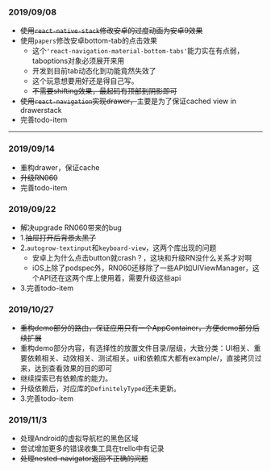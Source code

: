 ### 2019/09/08
- ~~使用`react-native-stack`修改安卓的过度动画为安卓9效果~~
- 使用`papers`修改安卓bottom-tab的点击效果
    - 这个`'react-navigation-material-bottom-tabs'`能力实在有点弱，taboptions对象必须展开来用
    - 开发到目前tab动态化到功能竟然失效了
    - 这个玩意想要用好还是得自己写。
    - ~~不需要shifting效果，最起码有顶部到阴影即可~~
- ~~使用`react-navigation`实现drawer，~~主要是为了保证cached view in drawerstack
- 完善todo-item

---

### 2019/09/14
- 重构drawer，保证cache
- ~~升级RN060~~
- 完善todo-item

### 2019/09/22
- 解决upgrade RN060带来的bug
- 1.~~抽屉打开后背景太黑了~~
- 2.`autogrow-textinput`和`keyboard-view`，这两个库出现的问题
    - 安卓上为什么点击button就crash？，这块和升级RN没什么关系才对啊
    - iOS上除了podspec外，RN060还移除了一些API如UIViewManager，这个API还在这两个库上使用着，需要升级这些api
- 3.完善todo-item


### 2019/10/27
- ~~重构demo部分的路由，保证应用只有一个AppContainer，方便demo部分后续扩展~~
- 重构demo部分内容，有选择性的放置文件目录/层级，大致分类：UI相关、重要依赖相关、动效相关、测试相关。ui和依赖库大都有example/，直接拷贝过来，达到查看效果的目的即可
- 继续探索已有依赖库的能力。
- 升级依赖后，对应库的`DefinitelyTyped`还未更新。
- 3.完善todo-item

### 2019/11/3
- 处理Android的虚拟导航栏的黑色区域
- 尝试增加更多的错误收集工具在trello中有记录
- ~~处理nested-navigator返回不正确的问题~~
